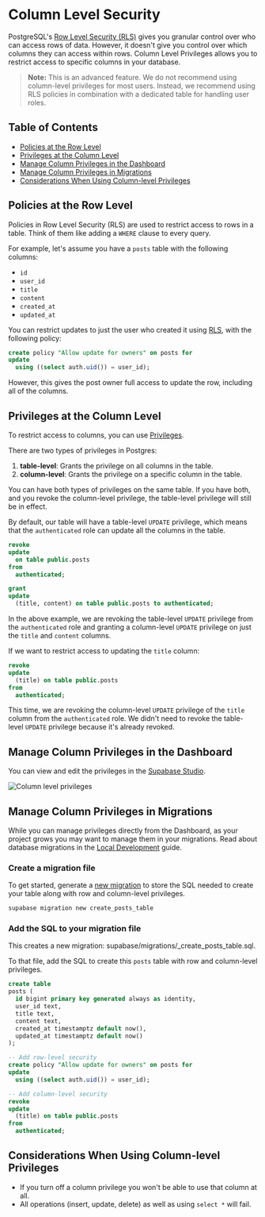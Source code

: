 # Column Level Security

PostgreSQL's [Row Level Security (RLS)](https://www.postgresql.org/docs/current/ddl-rowsecurity.html) gives you granular control over who can access rows of data. However, it doesn't give you control over which columns they can access within rows. Column Level Privileges allows you to restrict access to specific columns in your database.

> **Note:** This is an advanced feature. We do not recommend using column-level privileges for most users. Instead, we recommend using RLS policies in combination with a dedicated table for handling user roles.

## Table of Contents

- [Policies at the Row Level](#policies-at-the-row-level)
- [Privileges at the Column Level](#privileges-at-the-column-level)
- [Manage Column Privileges in the Dashboard](#manage-column-privileges-in-the-dashboard)
- [Manage Column Privileges in Migrations](#manage-column-privileges-in-migrations)
- [Considerations When Using Column-level Privileges](#considerations-when-using-column-level-privileges)

## Policies at the Row Level

Policies in Row Level Security (RLS) are used to restrict access to rows in a table. Think of them like adding a `WHERE` clause to every query.

For example, let's assume you have a `posts` table with the following columns:

- `id`
- `user_id`
- `title`
- `content`
- `created_at`
- `updated_at`

You can restrict updates to just the user who created it using [RLS](https://supabase.com/docs/guides/auth#row-level-security), with the following policy:

```sql
create policy "Allow update for owners" on posts for
update
  using ((select auth.uid()) = user_id);
```

However, this gives the post owner full access to update the row, including all of the columns.

## Privileges at the Column Level

To restrict access to columns, you can use [Privileges](https://www.postgresql.org/docs/current/ddl-priv.html).

There are two types of privileges in Postgres:

1. **table-level**: Grants the privilege on all columns in the table.
2. **column-level**: Grants the privilege on a specific column in the table.

You can have both types of privileges on the same table. If you have both, and you revoke the column-level privilege, the table-level privilege will still be in effect.

By default, our table will have a table-level `UPDATE` privilege, which means that the `authenticated` role can update all the columns in the table.

```sql
revoke
update
  on table public.posts
from
  authenticated;

grant
update
  (title, content) on table public.posts to authenticated;
```

In the above example, we are revoking the table-level `UPDATE` privilege from the `authenticated` role and granting a column-level `UPDATE` privilege on just the `title` and `content` columns.

If we want to restrict access to updating the `title` column:

```sql
revoke
update
  (title) on table public.posts
from
  authenticated;
```

This time, we are revoking the column-level `UPDATE` privilege of the `title` column from the `authenticated` role. We didn't need to revoke the table-level `UPDATE` privilege because it's already revoked.

## Manage Column Privileges in the Dashboard

You can view and edit the privileges in the [Supabase Studio](https://supabase.com/dashboard/project/_/database/column-privileges).

![Column level privileges](https://supabase.com/docs/img/guides/privileges/column-level-privileges-2.png)

## Manage Column Privileges in Migrations

While you can manage privileges directly from the Dashboard, as your project grows you may want to manage them in your migrations. Read about database migrations in the [Local Development](https://supabase.com/docs/guides/deployment/database-migrations) guide.

### Create a migration file

To get started, generate a [new migration](https://supabase.com/docs/reference/cli/supabase-migration-new) to store the SQL needed to create your table along with row and column-level privileges.

```bash
supabase migration new create_posts_table
```

### Add the SQL to your migration file

This creates a new migration: supabase/migrations/<timestamp>_create_posts_table.sql.

To that file, add the SQL to create this `posts` table with row and column-level privileges.

```sql
create table
posts (
  id bigint primary key generated always as identity,
  user_id text,
  title text,
  content text,
  created_at timestamptz default now(),
  updated_at timestamptz default now()
);

-- Add row-level security
create policy "Allow update for owners" on posts for
update
  using ((select auth.uid()) = user_id);

-- Add column-level security
revoke
update
  (title) on table public.posts
from
  authenticated;
```

## Considerations When Using Column-level Privileges

- If you turn off a column privilege you won't be able to use that column at all.
- All operations (insert, update, delete) as well as using `select *` will fail.
